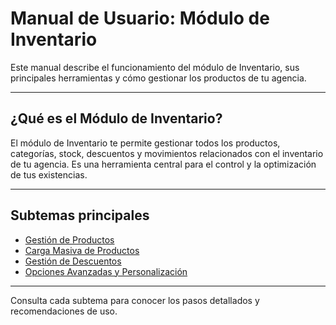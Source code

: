 # Manual de Usuario: Módulo de Inventario

Este manual describe el funcionamiento del módulo de Inventario, sus principales herramientas y cómo gestionar los productos de tu agencia.

---

## ¿Qué es el Módulo de Inventario?
El módulo de Inventario te permite gestionar todos los productos, categorías, stock, descuentos y movimientos relacionados con el inventario de tu agencia. Es una herramienta central para el control y la optimización de tus existencias.

---

## Subtemas principales
- [Gestión de Productos](./README_PRODUCTOS.md)
- [Carga Masiva de Productos](./README_PRODUCTOS.md#carga-masiva-de-productos)
- [Gestión de Descuentos](./README_PRODUCTOS.md#gestion-de-descuentos)
- [Opciones Avanzadas y Personalización](./README_PRODUCTOS.md#opciones-avanzadas)

---

Consulta cada subtema para conocer los pasos detallados y recomendaciones de uso. 